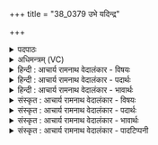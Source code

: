 +++
title = "38_0379 उभे यदिन्द्र"

+++
<details><summary>पदपाठः</summary>

उ꣣भे꣡इति꣢। यत्। इ꣣न्द्र। रो꣡द꣢꣯सी꣣इ꣡ति꣢। आ꣣पप्रा꣡थ꣢। आ꣣। पप्रा꣡थ꣢। उ꣣षाः꣢। इ꣣व। महा꣡न्त꣢म्। त्वा꣣। मही꣡ना꣢म्। स꣣म्रा꣡ज꣢म्। स꣣म्। रा꣡ज꣢꣯म्। च꣣र्षणीना꣢म्। दे꣣वी꣢। ज꣡नि꣢꣯त्री। अ꣣जीजनत्। भद्रा꣢। ज꣡नि꣢꣯त्री। अ꣣जीजनत्। ३७९।
</details>

<details><summary>अधिमन्त्रम् (VC)</summary>

- इन्द्रः
- मेधातिथिः काण्वः
- महापङ्क्तिः
- पञ्चमः
- ऐन्द्रं काण्डम्
</details>

<details><summary>हिन्दी : आचार्य रामनाथ वेदालंकार - विषयः</summary>

अगले मन्त्र में इन्द्र नाम से परमात्मा और राजा की महिमा का वर्णन है।
</details>

<details><summary>हिन्दी : आचार्य रामनाथ वेदालंकार - पदार्थः</summary>

पदार्थान्वय -  प्रथम—परमात्मा के पक्ष में। हे (इन्द्र) जगत्पति परमात्मन् ! (यत्) जो आप (उषाः इव) प्रभात में खिलनेवाली उषा के समान (उभे रोदसी) द्युलोक-भूलोक दोनों को अथवा आत्मा और शरीर दोनों को (आपप्राथ) प्रकाश से पूर्ण कर रहे हो अथवा यश से प्रसिद्ध कर रहे हो, उन (महीनां महान्तम्) महत्त्वशालियों में भी महत्त्वशाली, (चर्षणीनां सम्राजम्) मनुष्यों के सम्राट् (त्वा) आपको (देवी जनित्री) प्रकाशक दिव्य ऋतम्भरा प्रज्ञा (अजीजनत्)योगी के हृदय में प्रकाशित करती है, (भद्रा जनित्री) आविर्भाव करनेवाली श्रेष्ठ विवेकख्याति (अजीजनत्) योगसाधक के हृदय में आविर्भूत करती है ॥ जनन से यहाँ प्रकाशन और आविर्भाव अभिप्रेत हैं, उत्पत्ति नहीं, क्योंकि परमेश्वर अनादि है ॥ द्वितीय—राजा के पक्ष में। हे (इन्द्र) राजन् ! (यत्) जो आप (उषाः इव) उषा के समान (उभे रोदसी आपप्राथ) भूमि-आकाश दोनों को अपने यश से पूर्ण किये हुए हो, अथवा राष्ट्रवासी स्त्रियों-पुरुषों दोनों को विद्या के प्रकाश से पूर्ण कर रहे हो, उन (महीनां महान्तम्) महत्त्वशालियों में भी महत्त्वशाली, और (चर्षणीनाम् सम्राजम्) प्रजाओं के सम्राट् (त्वा) आपको (देवी जनित्री) दिव्य गुणोंवाली माता ने (अजीजनत्) पैदा किया है, (भद्रा जनित्री) श्रेष्ठ माता ने (अजीजनत्) पैदा किया है, इसी कारण आप इतने गुणी और भद्र हो ॥१०॥ इस मन्त्र में उपमा और श्लेष अलङ्कार हैं। पुनरुक्ति जननी और जन्य के गौरवाधिक्य को सूचित कर रही है। ‘महा, मही’ में छेकानुप्रास और ‘जनित्र्यजीजनत्’ की आवृत्ति में लाटानुप्रास है ॥१०॥
</details>

<details><summary>हिन्दी : आचार्य रामनाथ वेदालंकार - भावार्थः</summary>

भावार्थ -  उषा जैसे भूमि-आकाश को प्रकाश से परिपूर्ण करती है, वैसे जगदीश्वर उन्हें स्वरचित अग्नि, सूर्य, विद्युत्, चन्द्र, नक्षत्र आदियों के प्रकाश से और राजा प्रजारञ्जन से पैदा की हुई अपनी धवल कीर्ति से परिपूर्ण करता है ॥१०॥
</details>

<details><summary>संस्कृत : आचार्य रामनाथ वेदालंकार - विषयः</summary>

अथेन्द्रनाम्ना परमात्मनो नृपतेश्च महिमानमाह।
</details>

<details><summary>संस्कृत : आचार्य रामनाथ वेदालंकार - पदार्थः</summary>

पदार्थान्वय -  प्रथमः—परमात्मपरः। हे (इन्द्र) जगत्पते परमात्मन् ! (यत्) यः त्वम्। अत्र ‘सुपां सुलुक्०। अ० ७।१।३९’ इति सोर्लोपः। (उषाः इव) उषर्नाम्ना ख्याता प्रभातवेलेव (उभे रोदसी) द्वे अपि द्यावापृथिव्यौ, उभौ शरीरात्मानौ वा (आपप्राथ) प्रकाशेन पूरयसि, यशसा वा प्रख्यापयसि। प्रा पूरणे, प्रथ प्रख्याने इति वा धातोर्लडर्थे लिटि मध्यमैकवचने रूपम्। तम् (महीनां महान्तम्) महत्त्वशालिनामपि महत्त्वशालिनम्, (चर्षणीनाम् सम्राजम्) मनुष्याणाम् अधीश्वरम् (त्वा) त्वां जगदीश्वरम् (देवी जनित्री) प्रकाशयित्री दिव्या ऋतम्भरा प्रज्ञा (अजीजनत्) योगिनो हृदये प्रकाशयति, (भद्रा जनित्री) आविर्भावयित्री श्रेष्ठा विवेकख्यातिः (अजीजनत्) योगसाधकस्य हृदये आविर्भावयति ॥ जननमत्र प्रकाशनमाविर्भावश्च, न तूत्पादनम्, परमेश्वरस्यानादित्वात् ॥ अथ द्वीतीयः—राजपरः। हे (इन्द्र) राजन् ! (यत्) यः त्वम् (उषाः इव) उषर्वेलेव (उभे रोदसी आ पप्राथ) उभौ अपि भूम्याकाशौ स्वयशसा पूरयसि, यद्वा द्वावपि राष्ट्रवासिनौ स्त्रीपुरुषौ ज्ञानप्रकाशेन पूरयसि। द्यौष्पितः पृथिवी मातः। ऋ० ६।५१।५ इति श्रुतेः द्यौः इत्यनेन पुरुषाः, पृथिवी इत्यनेन च स्त्रियो गृह्यन्ते। तम् (महीनां महान्तम्) महत्त्ववतामपि महत्त्ववन्तम्, (चर्षणीनाम्) मानुषीणां प्रजानाम् (सम्राजम्) अधिराजम् च (त्वा) त्वाम् राजानं (देवी जनित्री) दिव्यगुणयुक्ता माता (अजीजनत्) जनितवती, (भद्रा जनित्री) श्रेष्ठा माता (अजीजनत्) जनितवती, अत एव त्वं तादृशो गुणवान् भद्रश्चासीति भावः ॥१०॥ अत्रोपमालङ्कारः श्लेषश्च। पुनरुक्तिर्जनयित्र्याः जन्यस्य च गौरवातिशयद्योतनार्था। ‘महा, मही’ इत्यत्र छेकानुप्रासः। ‘जनित्र्यजीजनत्’ इत्यस्यावृत्तौ लाटानुप्रासः ॥१०॥
</details>

<details><summary>संस्कृत : आचार्य रामनाथ वेदालंकार - भावार्थः</summary>

भावार्थ -  उषा यथा भूम्याकाशौ स्वप्रकाशेन पूरयति तथा जगदीश्वरस्तौ स्वरचितानामग्निसूर्यविद्युच्चन्द्रनक्षत्रादीनां प्रकाशेन, राजा च प्रजारञ्जनजनितया स्वकीयधवलकीर्त्या पूरयति ॥१०॥
</details>

<details><summary>संस्कृत : आचार्य रामनाथ वेदालंकार - पादटिप्पनी</summary>

टिप्पनी -   १. ऋ० १०।१३४।१ ऋषिः मान्धाता यौवनाश्वः। साम० १०९०।
</details>
